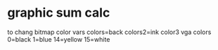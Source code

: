 # graphic sum calc

to chang bitmap color vars colors=back colors2=ink color3 vga colors 0=black 1=blue 14=yellow 15=white

